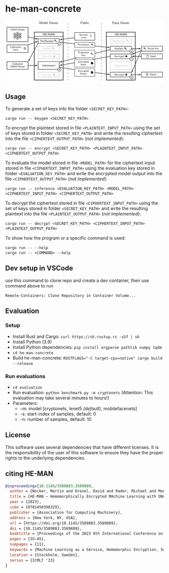 # he-man-concrete
![Architecture](img/architecture.PNG)


## Usage
To generate a set of keys into the folder `<SECRET_KEY_PATH>`:
```shell
cargo run -- keygen <SECRET_KEY_PATH>
```
To encrypt the plaintext stored in file `<PLAINTEXT_INPUT_PATH>` using the set of keys stored in folder `<SECRET_KEY_PATH>` and write the resulting ciphertext into the file `<CIPHERTEXT_OUTPUT_PATH>` (*not implemented*):
```shell
cargo run -- encrypt <SECRET_KEY_PATH> <PLAINTEXT_INPUT_PATH> <CIPHERTEXT_OUTPUT_PATH>
```
To evaluate the model stored in file `<MODEL_PATH>` for the ciphertext input stored in file `<CIPHERTEXT_INPUT_PATH>` using the evaluation key stored in folder `<EVALUATION_KEY_PATH>` and write the encrypted model output into the file `<CIPHERTEXT_OUTPUT_PATH>` (*not implemented*):
```shell
cargo run -- inference <EVALUATION_KEY_PATH> <MODEL_PATH> <CIPHERTEXT_INPUT_PATH> <CIPHERTEXT_OUTPUT_PATH>
```
To decrypt the ciphertext stored in file `<CIPHERTEXT_INPUT_PATH>` using the set of keys stored in folder `<SECRET_KEY_PATH>` and write the resulting plaintext into the file `<PLAINTEXT_OUTPUT_PATH>` (*not implemented*):
```shell
cargo run -- decrypt <SECRET_KEY_PATH> <CIPHERTEXT_INPUT_PATH> <PLAINTEXT_OUTPUT_PATH>
```
To show how the program or a specific command is used:
```shell
cargo run -- --help
cargo run -- <COMMAND> --help
```

## Dev setup in VSCode
use this command to clone repo and create a dev container, then use command above to run
```
Remote-Containers: Clone Repository in Container Volume...
```


## Evaluation

### Setup
- Install Rust and Cargo: `curl https://sh.rustup.rs -sSf | sh`
- Install Python (3.9)
- Install Python dependencies: `pip install argparse pathlib numpy tqdm`
- `cd he-man-concrete`
- Build he-man-concrete: `RUSTFLAGS="-C target-cpu=native" cargo build --release`

### Run evaluations
- `cd evaluation`
- Run evaluation: `python benchmark.py -m cryptonets` (Attention: This evaluation may take several minutes to hours!)
- Parameters:
  - -m: model [cryptonets, lenet5 _(default)_, mobilefacenets]
  - -s: start-index of samples, default: 0
  - -n: number of samples, default: 10


## License
This software uses several dependencies that have different licenses. It is the responsibility of the user of this software to ensure they have the proper rights to the underlying dependencies.

## citing HE-MAN
```bibtex
@inproceedings{10.1145/3589883.3589889,
  author = {Nocker, Martin and Drexel, David and Rader, Michael and Montuoro, Alessio and Sch\"{o}ttle, Pascal},
  title = {HE-MAN – Homomorphically Encrypted MAchine Learning with ONnx Models},
  year = {2023},
  isbn = {9781450398329},
  publisher = {Association for Computing Machinery},
  address = {New York, NY, USA},
  url = {https://doi.org/10.1145/3589883.3589889},
  doi = {10.1145/3589883.3589889},
  booktitle = {Proceedings of the 2023 8th International Conference on Machine Learning Technologies},
  pages = {35–45},
  numpages = {11},
  keywords = {Machine Learning as a Service, Homomorphic Encryption, Secure and Privacy-Preserving Machine Learning},
  location = {Stockholm, Sweden},
  series = {ICMLT '23}
}
```